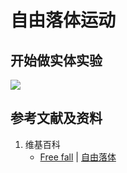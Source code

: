 # 自由落体运动

## 开始做实体实验

![](/images/力学/运动/自由落体运动/1a1.jpg)

## 参考文献及资料

1. 维基百科
	- [Free fall](https://en.wikipedia.org/wiki/Free_fall) | [自由落体](https://zh.wikipedia.org/wiki/自由落體) 
